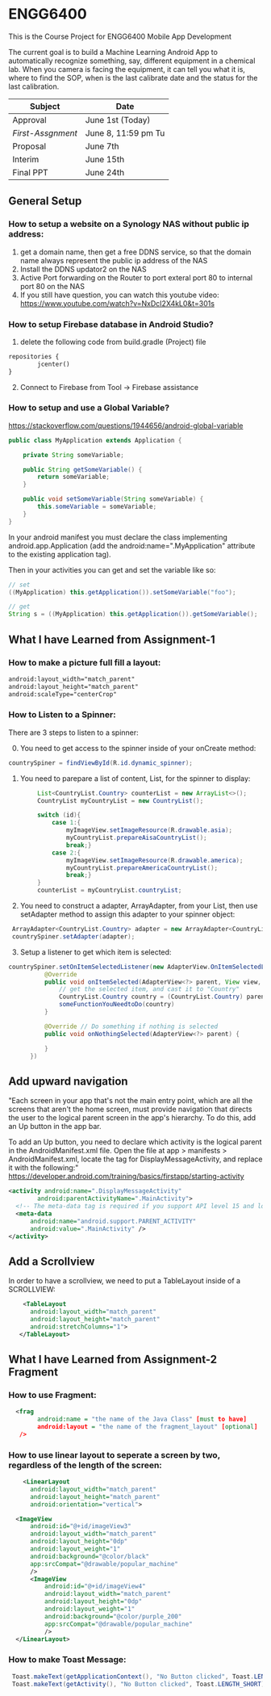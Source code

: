 # ENGG6400
This is the Course Project for ENGG6400 Mobile App Development

The current goal is to build a Machine Learning Android App to automatically recognize something, say, different equipment in a chemical lab. When you camera is facing the equipment, it  can tell you what it is, where to find the SOP, when is the last calibrate date and the status for the last calibration.

Subject|Date
------------ | -------------
Approval|June 1st (Today)
*First-Assgnment*|June 8, 11:59 pm Tu
Proposal|June 7th
Interim |June 15th
Final PPT |June 24th

## General Setup
### How to setup a website on a Synology NAS without public ip address:
1) get a domain name, then get a free DDNS service, so that the domain name always represent the public ip address of the NAS
2) Install the DDNS updator2 on the NAS
3) Active Port forwarding on the Router to port exteral port 80 to internal port 80 on the NAS
4) If you still have question, you can watch this youtube video: https://www.youtube.com/watch?v=NxDcI2X4kL0&t=301s  

### How to setup Firebase database in Android Studio?

1) delete the following code from build.gradle (Project) file
``` xml
repositories {
        jcenter()
}
```
2) Connect to Firebase from Tool -> Firebase assistance

### How to setup and use a Global Variable?

https://stackoverflow.com/questions/1944656/android-global-variable

``` java
public class MyApplication extends Application {

    private String someVariable;

    public String getSomeVariable() {
        return someVariable;
    }

    public void setSomeVariable(String someVariable) {
        this.someVariable = someVariable;
    }
}
```
In your android manifest you must declare the class implementing android.app.Application (add the android:name=".MyApplication" attribute to the existing application tag).

Then in your activities you can get and set the variable like so:
``` java
// set
((MyApplication) this.getApplication()).setSomeVariable("foo");

// get
String s = ((MyApplication) this.getApplication()).getSomeVariable();
```

## What I have Learned from Assignment-1
### How to make a picture full fill a layout:
```xml
android:layout_width="match_parent"
android:layout_height="match_parent"
android:scaleType="centerCrop"
```
### How to Listen to a Spinner:
There are 3 steps to listen to a spinner:

0) You need to get access to the spinner inside of your onCreate method:
```Java
countrySpiner = findViewById(R.id.dynamic_spinner);
```

1) You need to parepare a list of content, List<T>, for the spinner to display:
  
```Java
        List<CountryList.Country> counterList = new ArrayList<>();
        CountryList myCountryList = new CountryList();

        switch (id){
            case 1:{
                myImageView.setImageResource(R.drawable.asia);
                myCountryList.prepareAisaCountryList();
                break;}
            case 2:{
                myImageView.setImageResource(R.drawable.america);
                myCountryList.prepareAmericaCountryList();
                break;}
        }
        counterList = myCountryList.countryList;
```
 
2) You need to construct a adapter, ArrayAdapter<T>, from your List<T>, then use setAdapter method to assign this adapter to your spinner object:
  
  ```Java
   ArrayAdapter<CountryList.Country> adapter = new ArrayAdapter<CountryList.Country>(this,R.layout.support_simple_spinner_dropdown_item,counterList);
   countrySpiner.setAdapter(adapter);
  ```
  
 3) Setup a listener to get which item is selected:
  
  ```Java
  countrySpiner.setOnItemSelectedListener(new AdapterView.OnItemSelectedListener() {
            @Override
            public void onItemSelected(AdapterView<?> parent, View view, int position, long id) {
                // get the selected item, and cast it to "Country" 
                CountryList.Country country = (CountryList.Country) parent.getSelectedItem();
                someFunctionYouNeedtoDo(country)
            }

            @Override // Do something if nothing is selected
            public void onNothingSelected(AdapterView<?> parent) {

            }
        })
  ```
  
  ## Add upward navigation
 "Each screen in your app that's not the main entry point, which are all the screens that aren't the home screen, must provide navigation that directs the user to the logical parent screen in the app's hierarchy. To do this, add an Up button in the app bar.

To add an Up button, you need to declare which activity is the logical parent in the AndroidManifest.xml file. Open the file at app > manifests > AndroidManifest.xml, locate the <activity> tag for DisplayMessageActivity, and replace it with the following:"
  https://developer.android.com/training/basics/firstapp/starting-activity
  
  ```xml
  <activity android:name=".DisplayMessageActivity"
          android:parentActivityName=".MainActivity">
    <!-- The meta-data tag is required if you support API level 15 and lower -->
    <meta-data
        android:name="android.support.PARENT_ACTIVITY"
        android:value=".MainActivity" />
</activity>
  ```
## Add a Scrollview
  
  In order to have a scrollview, we need to put a TableLayout inside of a SCROLLVIEW:
  
  ```xml
      <TableLayout
        android:layout_width="match_parent"
        android:layout_height="match_parent"
        android:stretchColumns="1">
     </TableLayout>
  ```
  
## What I have Learned from Assignment-2 Fragment
### How to use Fragment:
```xml
  <frag
        android:name = "the name of the Java Class" [must to have]
        android:layout = "the name of the fragment_layout" [optional]
   />
```
### How to use linear layout to seperate a screen by two, regardless of the length of the screen:
  ```xml
      <LinearLayout
        android:layout_width="match_parent"
        android:layout_height="match_parent"
        android:orientation="vertical">

    <ImageView
        android:id="@+id/imageView3"
        android:layout_width="match_parent"
        android:layout_height="0dp"
        android:layout_weight="1"
        android:background="@color/black"
        app:srcCompat="@drawable/popular_machine"
        />
        <ImageView
            android:id="@+id/imageView4"
            android:layout_width="match_parent"
            android:layout_height="0dp"
            android:layout_weight="1"
            android:background="@color/purple_200"
            app:srcCompat="@drawable/popular_machine"
            />
    </LinearLayout>
  ```
  ### How to make Toast Message:
  
 ```Java
  Toast.makeText(getApplicationContext(), "No Button clicked", Toast.LENGTH_SHORT).show(); //This is for Activity
  Toast.makeText(getActivity(), "No Button clicked", Toast.LENGTH_SHORT).show(); //This is for fragment
  ```

  
